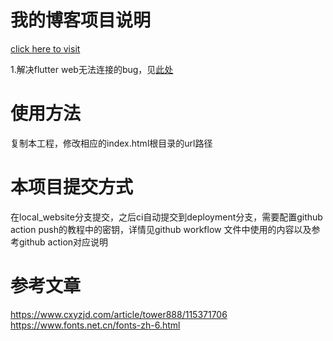 # 我的博客项目说明

[click here to visit](https://kuro7766.github.io/BlogProject/build/web/index.html)

1.解决flutter web无法连接的bug，见[此处](https://github.com/flutter/flutter/issues/53338)


# 使用方法
复制本工程，修改相应的index.html根目录的url路径

# 本项目提交方式

在local_website分支提交，之后ci自动提交到deployment分支，需要配置github action push的教程中的密钥，详情见github workflow 文件中使用的内容以及参考github action对应说明

# 参考文章
https://www.cxyzjd.com/article/tower888/115371706
https://www.fonts.net.cn/fonts-zh-6.html